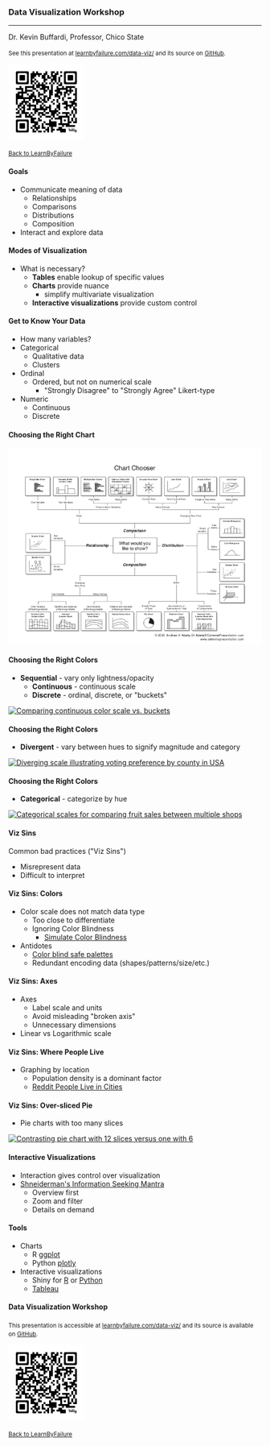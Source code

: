 [comment]: # (Compile this presentation with the command below)
[comment]: # (mdslides index.md && mv index/index.html .)
[comment]: # (THEME = night)
[comment]: # (CODE_THEME = base16/zenburn)
[comment]: # (The list of themes is at https://revealjs.com/themes/)
[comment]: # (The list of code themes is at https://highlightjs.org/)
[comment]: # (Pass optional settings to reveal.js:)
[comment]: # (controls: true)
[comment]: # (keyboard: true)
[comment]: # (progress: true)
[comment]: # (width: "1024")
[comment]: # (markdown: { smartypants: true })
[comment]: # (hash: false)
[comment]: # (respondToHashChanges: false)
[comment]: # (Other settings are documented at https://revealjs.com/config/)

### Data Visualization Workshop
----------

Dr. Kevin Buffardi, Professor, Chico State

<small>See this presentation at [learnbyfailure.com/data-viz/](https://learnbyfailure.com/data-viz/) and its source on [GitHub](https://github.com/kbuffardi/data-viz/).</small>

<img src="qr-data-viz.png" alt="QR code for this presentation" width="30%">
</img>

<small>[Back to LearnByFailure](https://learnbyfailure.com/research/)
</small>

[comment]: # (!!!)

#### Goals 

- Communicate meaning of data
  - Relationships
  - Comparisons
  - Distributions
  - Composition
- Interact and explore data

[comment]: # (!!!)

#### Modes of Visualization

- What is necessary?
  - **Tables** enable lookup of specific values
  - **Charts** provide nuance 
    - simplify multivariate visualization
  - **Interactive visualizations** provide custom control

[comment]: # (!!!)

#### Get to Know Your Data

- How many variables?
- Categorical
  - Qualitative data
  - Clusters
- Ordinal
  - Ordered, but not on numerical scale
    - "Strongly Disagree" to "Strongly Agree" Likert-type
- Numeric
  - Continuous
  - Discrete

[comment]: # (!!!)

#### Choosing the Right Chart

<a href="https://extremepresentation.typepad.com/files/choosing-a-good-chart-09.pdf" target="_blank">
<img src="extreme-presentation-chart.jpg" alt="Decision tree for choosing the right chart, via Abela">
</img>
</a>

[comment]: # (!!!)

#### Choosing the Right Colors

  - **Sequential** - vary only lightness/opacity
    - **Continuous** - continuous scale
    - **Discrete** - ordinal, discrete, or "buckets"

<a href="https://www.atlassian.com/data/charts/how-to-choose-colors-data-visualization" target="_blank">
  <img src="https://wac-cdn.atlassian.com/dam/jcr:f2340687-9e19-4859-9c2c-87465f001678/continuous-vs-discrete-choropleth.png?cdnVersion=2635" alt="Comparing continuous color scale vs. buckets">
  </img>
</a>

[comment]: # (|||)

#### Choosing the Right Colors

  - **Divergent** - vary between hues to signify magnitude and category

<a href="https://www.flerlagetwins.com/2019/04/predominance-maps.html" target="_blank">
  <img src="https://blogger.googleusercontent.com/img/b/R29vZ2xl/AVvXsEgnOr7w8BsVOBvofx12YOM3k0p0emSW5Z_hNNECGFH0lNbgqZ8vkQ3mYB7nhxslpw01c5oamv8LsrBaqUGE83AVXQOhrbTkGW5lSVKgkGYRtsHWrO3jgFfwxnUyMRsQLbV0L9UaqpMTsRKM/s1600/Heading.png" alt="Diverging scale illustrating voting preference by county in USA">
  </img>
</a>

[comment]: # (|||)

#### Choosing the Right Colors

  - **Categorical** - categorize by hue

<a href="https://analysisfunction.civilservice.gov.uk/policy-store/data-visualisation-colours-in-charts/" target="_blank">
  <img src="https://analysisfunction.civilservice.gov.uk/wp-content/uploads/2022/03/Clustered-bar-chart-new-order.svg" alt="Categorical scales for comparing fruit sales between multiple shops">
  </img>
</a>

[comment]: # (!!!)

#### Viz Sins

Common bad practices ("Viz Sins") 

  - Misrepresent data
  - Difficult to interpret

[comment]: # (|||)

#### Viz Sins: Colors

- Color scale does not match data type
  - Too close to differentiate
  - Ignoring Color Blindness
    - [Simulate Color Blindness](https://www.color-blindness.com/coblis-color-blindness-simulator/)
- Antidotes
  - [Color blind safe palettes](https://davidmathlogic.com/colorblind)
  - Redundant encoding data (shapes/patterns/size/etc.)

[comment]: # (|||)

#### Viz Sins: Axes

- Axes
  - Label scale and units
  - Avoid misleading "broken axis"
  - Unnecessary dimensions
- Linear vs Logarithmic scale

[comment]: # (|||)

#### Viz Sins: Where People Live

- Graphing by location
  - Population density is a dominant factor
  - [Reddit People Live in Cities](https://www.reddit.com/r/PeopleLiveInCities/)

[comment]: # (|||)

#### Viz Sins: Over-sliced Pie

- Pie charts with too many slices

<a href="https://www.atlassian.com/data/charts/how-to-choose-colors-data-visualization" target="_blank">
  <img src="https://wac-cdn.atlassian.com/dam/jcr:60eecca0-6c0b-406e-b491-be1c88fc619c/pie-chart-grouping-slices.png?cdnVersion=2635" alt="Contrasting pie chart with 12 slices versus one with 6">
  </img>
</a>

[comment]: # (!!!)

#### Interactive Visualizations

- Interaction gives control over visualization
- [Shneiderman's Information Seeking Mantra](https://www.cs.umd.edu/~ben/papers/Shneiderman1996eyes.pdf)
  - Overview first
  - Zoom and filter
  - Details on demand

[comment]: # (!!!)

#### Tools

- Charts
  - R [ggplot](https://ggplot2.tidyverse.org/)
  - Python [plotly](https://plotly.com/python/)
- Interactive visualizations
  - Shiny for [R](https://shiny.posit.co/py/docs/comp-r-shiny.html) or [Python](https://shiny.posit.co/py/)
  - [Tableau](https://www.tableau.com/)

[comment]: # (!!!)

#### Data Visualization Workshop

<small>This presentation is accessible at [learnbyfailure.com/data-viz/](https://learnbyfailure.com/data-viz/) and its source is available on [GitHub](https://github.com/kbuffardi/data-viz/).</small>

<img src="qr-data-viz.png" alt="QR code for this presentation" width="30%">
</img>

<small>[Back to LearnByFailure](https://learnbyfailure.com/research/)
</small>
